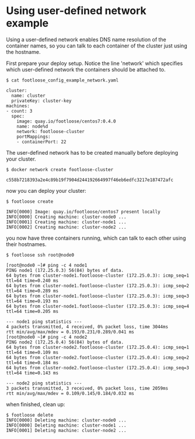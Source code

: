 # Using user-defined network example

Using a user-defined network enables DNS name resolution of the container names, so you can talk
to each container of the cluster just using the hostname.

First prepare your deploy setup. Notice the line 'network' which specifies which user-defined network the containers should be attached to.

```console
$ cat footloose_config_example_network.yaml

cluster:
  name: cluster
  privateKey: cluster-key
machines:
- count: 3
  spec:
    image: quay.io/footloose/centos7:0.4.0
    name: node%d
    network: footloose-cluster
    portMappings:
    - containerPort: 22
```

The user-defined network has to be created manually before deploying your cluster.

```console
$ docker network create footloose-cluster

c558b7218393a2e4c89b19f7904d244192664997f46eb6edfc3217e187472afc
```

now you can deploy your cluster:

```console
$ footloose create

INFO[0000] Image: quay.io/footloose/centos7 present locally 
INFO[0000] Creating machine: cluster-node0 ...          
INFO[0001] Creating machine: cluster-node1 ...  
INFO[0002] Creating machine: cluster-node2 ...           

```

you now have three containers running, which can talk to each other using their hostnames.

```console
$ footloose ssh root@node0

[root@node0 ~]# ping -c 4 node1
PING node1 (172.25.0.3) 56(84) bytes of data.
64 bytes from cluster-node1.footloose-cluster (172.25.0.3): icmp_seq=1 ttl=64 time=0.240 ms
64 bytes from cluster-node1.footloose-cluster (172.25.0.3): icmp_seq=2 ttl=64 time=0.289 ms
64 bytes from cluster-node1.footloose-cluster (172.25.0.3): icmp_seq=3 ttl=64 time=0.193 ms
64 bytes from cluster-node1.footloose-cluster (172.25.0.3): icmp_seq=4 ttl=64 time=0.205 ms

--- node1 ping statistics ---
4 packets transmitted, 4 received, 0% packet loss, time 3044ms
rtt min/avg/max/mdev = 0.193/0.231/0.289/0.041 ms
[root@node0 ~]# ping -c 4 node2
PING node2 (172.25.0.4) 56(84) bytes of data.
64 bytes from cluster-node2.footloose-cluster (172.25.0.4): icmp_seq=1 ttl=64 time=0.109 ms
64 bytes from cluster-node2.footloose-cluster (172.25.0.4): icmp_seq=2 ttl=64 time=0.184 ms
64 bytes from cluster-node2.footloose-cluster (172.25.0.4): icmp_seq=3 ttl=64 time=0.143 ms

--- node2 ping statistics ---
3 packets transmitted, 3 received, 0% packet loss, time 2059ms
rtt min/avg/max/mdev = 0.109/0.145/0.184/0.032 ms

```

when finished, clean up:

```console
$ footloose delete
INFO[0000] Deleting machine: cluster-node0 ...          
INFO[0000] Deleting machine: cluster-node1 ...   
INFO[0001] Deleting machine: cluster-node2 ...    
```

